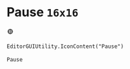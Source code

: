 # Pause `16x16`
<img src="/img/Pause.png" width=16 height=16>

``` CSharp
EditorGUIUtility.IconContent("Pause")
```
```
Pause
```
